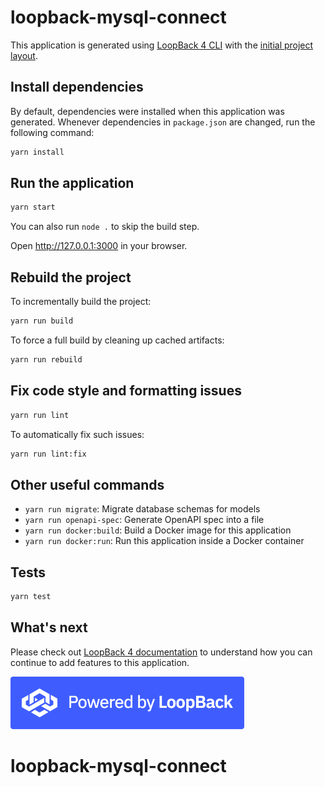 # loopback-mysql-connect

This application is generated using [LoopBack 4 CLI](https://loopback.io/doc/en/lb4/Command-line-interface.html) with the
[initial project layout](https://loopback.io/doc/en/lb4/Loopback-application-layout.html).

## Install dependencies

By default, dependencies were installed when this application was generated.
Whenever dependencies in `package.json` are changed, run the following command:

```sh
yarn install
```

## Run the application

```sh
yarn start
```

You can also run `node .` to skip the build step.

Open http://127.0.0.1:3000 in your browser.

## Rebuild the project

To incrementally build the project:

```sh
yarn run build
```

To force a full build by cleaning up cached artifacts:

```sh
yarn run rebuild
```

## Fix code style and formatting issues

```sh
yarn run lint
```

To automatically fix such issues:

```sh
yarn run lint:fix
```

## Other useful commands

- `yarn run migrate`: Migrate database schemas for models
- `yarn run openapi-spec`: Generate OpenAPI spec into a file
- `yarn run docker:build`: Build a Docker image for this application
- `yarn run docker:run`: Run this application inside a Docker container

## Tests

```sh
yarn test
```

## What's next

Please check out [LoopBack 4 documentation](https://loopback.io/doc/en/lb4/) to
understand how you can continue to add features to this application.

[![LoopBack](https://github.com/loopbackio/loopback-next/raw/master/docs/site/imgs/branding/Powered-by-LoopBack-Badge-(blue)-@2x.png)](http://loopback.io/)
# loopback-mysql-connect
